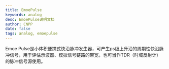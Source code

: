 ```yaml
---
title: EmoePulse
keywords: analog
desc: EmoePulse说明文档
author: CNPP
date: false
tags: analog, emoepulse
---
```



Emoe Pulse是小体积便携式快沿脉冲发生器，可产生ps级上升沿的周期性快沿脉冲信号，用于评估示波器、模拟信号链路的带宽，也可当作TDR（时域反射计）的脉冲信号源使用。


